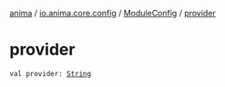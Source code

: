 [anima](../../index.md) / [io.anima.core.config](../index.md) / [ModuleConfig](index.md) / [provider](./provider.md)

# provider

`val provider: `[`String`](https://kotlinlang.org/api/latest/jvm/stdlib/kotlin/-string/index.html)